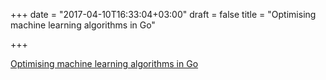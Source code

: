 +++
date = "2017-04-10T16:33:04+03:00"
draft = false
title = "Optimising machine learning algorithms in Go"

+++

<p><a href="http://www.jamesbowman.me/post/optimising-machine-learning-algorithms">Optimising machine learning algorithms in Go</a></p>